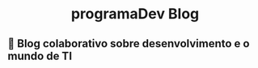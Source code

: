 
<h1 align="center">
  programaDev Blog
</h1>


## 🚀  Blog colaborativo sobre desenvolvimento e o mundo de TI


